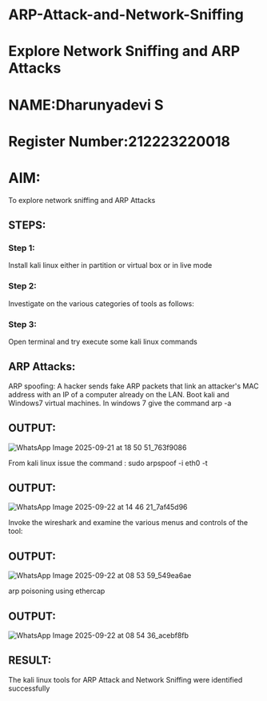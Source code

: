 # ARP-Attack-and-Network-Sniffing
# Explore Network Sniffing and ARP Attacks
# NAME:Dharunyadevi S
# Register Number:212223220018

# AIM:

To explore network sniffing and ARP Attacks

## STEPS:

### Step 1:

Install kali linux either in partition or virtual box or in live mode

### Step 2:

Investigate on the various categories of tools as follows:


### Step 3:
Open terminal and try execute some kali linux commands

## ARP Attacks: 
ARP spoofing: A hacker sends fake ARP packets that link an attacker's MAC address with an IP of a computer already on the LAN. 
Boot kali and Windows7 virtual machines.
In windows 7 give the command arp -a

## OUTPUT:

![WhatsApp Image 2025-09-21 at 18 50 51_763f9086](https://github.com/user-attachments/assets/6c17726b-efa1-4494-adc4-f0f2c37c012d)

From kali linux issue the command :
sudo arpspoof -i eth0 -t <target system> <gateway>

## OUTPUT:

![WhatsApp Image 2025-09-22 at 14 46 21_7af45d96](https://github.com/user-attachments/assets/8f1bc887-b288-4178-8f99-cdd26a15b239)


Invoke the wireshark and examine the various menus  and controls of the tool:
## OUTPUT:
![WhatsApp Image 2025-09-22 at 08 53 59_549ea6ae](https://github.com/user-attachments/assets/ccacb8da-01f2-4c9c-870f-03d211abbb6d)


arp poisoning using ethercap 
## OUTPUT:
![WhatsApp Image 2025-09-22 at 08 54 36_acebf8fb](https://github.com/user-attachments/assets/d1f32861-b120-40c5-a164-943c3b6e3dca)


## RESULT:
The kali linux tools for ARP Attack and Network Sniffing were identified successfully
